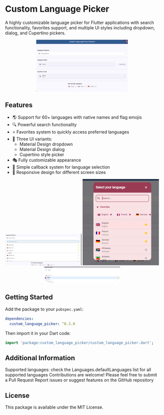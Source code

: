 # Custom Language Picker

A highly customizable language picker for Flutter applications with search functionality, favorites support, and multiple UI styles including dropdown, dialog, and Cupertino pickers.
<p align="center">
  <img src="screenshots/preview.png" width="300" alt="Preview">
</p>

## Features

- 🌎 Support for 60+ languages with native names and flag emojis
- 🔍 Powerful search functionality
- ⭐ Favorites system to quickly access preferred languages
- 🎨 Three UI variants:
  - Material Design dropdown
  - Material Design dialog
  - Cupertino style picker
- 🎭 Fully customizable appearance
- 🔄 Simple callback system for language selection
- 📱 Responsive design for different screen sizes

<p align="center">
  <img src="screenshots/dropdown.png" width="250" alt="Dropdown">
  <img src="screenshots/dialog.png" width="250" alt="Dialog">
  <img src="screenshots/cupertino.png" width="250" alt="Cupertino">
</p>

## Getting Started

Add the package to your `pubspec.yaml`:

```yaml
dependencies:
  custom_language_picker: ^0.3.0
```

Then import it in your Dart code:
```dart
import 'package:custom_language_picker/custom_language_picker.dart';
```

## Additional Information

Supported languages: check the Languages.defaultLanguages list for all supported languages
Contributions are welcome! Please feel free to submit a Pull Request
Report issues or suggest features on the GitHub repository

## License

This package is available under the MIT License.